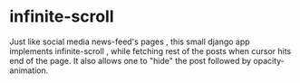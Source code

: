 # infinite-scroll
Just like social media news-feed's pages , this small django app implements infinite-scroll , while fetching rest of the posts when cursor hits end of the page. It also allows one to "hide" the post followed by opacity-animation. 
